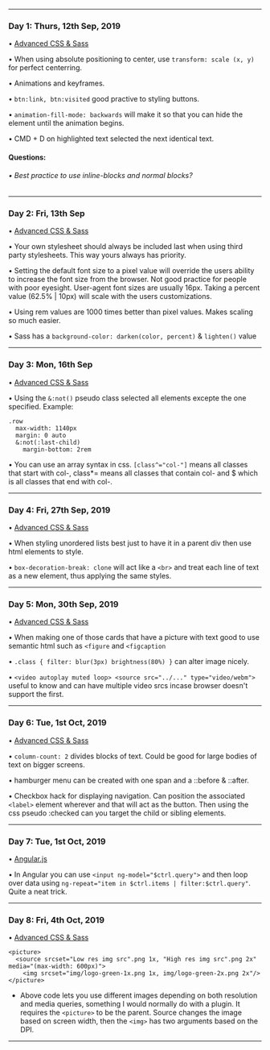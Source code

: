 ----

### Day 1: Thurs, 12th Sep, 2019

• [Advanced CSS & Sass](https://www.udemy.com/advanced-css-and-sass/)

• When using absolute positioning to center, use `transform: scale (x, y)` for perfect centerring.

• Animations and keyframes.

• `btn:link, btn:visited` good practive to styling buttons.

• `animation-fill-mode: backwards` will make it so that you can hide the element until the animation begins.

• CMD + D on highlighted text selected the next identical text.

#### Questions:

###### • Best practice to use inline-blocks and normal blocks?

----

### Day 2: Fri, 13th Sep

• [Advanced CSS & Sass](https://www.udemy.com/advanced-css-and-sass/)

• Your own stylesheet should always be included last when using third party stylesheets. This way yours always has priority.

• Setting the default font size to a pixel value will override the users ability to increase the font size from the browser. Not good practice for people with poor eyesight. User-agent font sizes are usually 16px. Taking a percent value (62.5% | 10px) will scale with the users customizations. 

• Using rem values are 1000 times better than pixel values. Makes scaling so much easier.

• Sass has a `background-color: darken(color, percent)` & `lighten()` value

----
### Day 3: Mon, 16th Sep

• [Advanced CSS & Sass](https://www.udemy.com/advanced-css-and-sass/)

• Using the `&:not()` pseudo class selected all elements excepte the one specified. Example:
```
.row
  max-width: 1140px
  margin: 0 auto
  &:not(:last-child)
    margin-bottom: 2rem
```
• You can use an array syntax in css. `[class^="col-"]` means all classes that start with col-, class*= means all classes that contain col- and $ which is all classes that end with col-.

----
### Day 4: Fri, 27th Sep, 2019

• [Advanced CSS & Sass](https://www.udemy.com/advanced-css-and-sass/)

• When styling unordered lists best just to have it in a parent div then use html elements to style.

• `box-decoration-break: clone` will act like a `<br>` and treat each line of text as a new element, thus applying the same styles.

----
### Day 5: Mon, 30th Sep, 2019

• [Advanced CSS & Sass](https://www.udemy.com/advanced-css-and-sass/)

• When making one of those cards that have a picture with text good to use semantic html such as `<figure` and `<figcaption` 

• `.class { filter: blur(3px) brightness(80%) }` can alter image nicely.

• `<video autoplay muted loop> <source src="../..." type="video/webm">` useful to know and can have multiple video srcs incase browser doesn't support the first. 

----
### Day 6: Tue, 1st Oct, 2019

• [Advanced CSS & Sass](https://www.udemy.com/advanced-css-and-sass/)

• `column-count: 2` divides blocks of text. Could be good for large bodies of text on bigger screens.

• hamburger menu can be created with one span and a ::before & ::after. 

• Checkbox hack for displaying navigation. Can position the associated `<label>` element wherever and that will act as the button. Then using the css pseudo :checked can you target the child or sibling elements.

----
### Day 7: Tue, 1st Oct, 2019

• [Angular.js](https://docs.angularjs.org/tutorial/step_05)

• In Angular you can use `<input ng-model="$ctrl.query">` and then loop over data using `ng-repeat="item in $ctrl.items | filter:$ctrl.query"`. Quite a neat trick.

----
### Day 8: Fri, 4th Oct, 2019

• [Advanced CSS & Sass](https://www.udemy.com/advanced-css-and-sass/)

```
<picture>
  <source srcset="Low res img src".png 1x, "High res img src".png 2x" media="(max-width: 600px)">
    <img srcset="img/logo-green-1x.png 1x, img/logo-green-2x.png 2x"/>
</picture>
```
- Above code lets you use different images depending on both resolution and media queries, something I would normally do with a plugin. It requires the `<picture>` to be the parent. Source changes the image based on screen width, then the `<img>` has two arguments based on the DPI.
----
